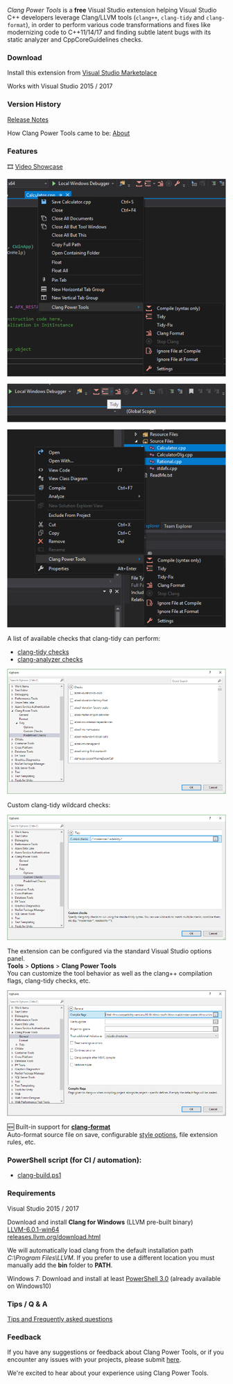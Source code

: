 
_Clang Power Tools_ is a **free** Visual Studio extension helping Visual Studio C++ developers leverage Clang/LLVM tools (`clang++`, `clang-tidy` and `clang-format`), in order to perform various code transformations and fixes like modernizing code to C++11/14/17 and finding subtle latent bugs with its static analyzer and CppCoreGuidelines checks.

### Download 

Install this extension from [Visual Studio Marketplace](https://marketplace.visualstudio.com/items?itemName=caphyon.ClangPowerTools)

Works with Visual Studio 2015 / 2017

### Version History

[Release Notes](CHANGELOG.md)

How Clang Power Tools came to be: [About](about.md)

### Features

🎞️ [Video Showcase](demos.md)  

![ClangPowerTools](images/VSDemo1.png)

![ClangPowerTools](images/Toolbar1.png)

![ClangPowerTools](images/VSDemo3.PNG)

A list of available checks that clang-tidy can perform:  
- [clang-tidy checks](https://clang.llvm.org/extra/clang-tidy/checks/list.html)  
- [clang-analyzer checks](https://clang-analyzer.llvm.org/available_checks.html)

![ClangPowerTools](images/VSTidyChecks.PNG)

Custom clang-tidy wildcard checks:

![ClangPowerTools](images/VSTidyChecksWildcard.PNG)

The extension can be configured via the standard Visual Studio options panel.  
**Tools** > **Options** > **Clang Power Tools**  
You can customize the tool behavior as well as the clang++ compilation flags, clang-tidy checks, etc.

![ClangPowerTools](images/VSSettings.png)

🆕 Built-in support for **[clang-format](https://clang.llvm.org/docs/ClangFormat.html)**  
Auto-format source file on save, configurable [style options](https://clang.llvm.org/docs/ClangFormatStyleOptions.html), file extension rules, etc.

### PowerShell script (for CI / automation):

- [clang-build.ps1](https://github.com/Caphyon/clang-power-tools/blob/master/ClangPowerTools/ClangPowerTools/clang-build.ps1)  

### Requirements

Visual Studio 2015 / 2017

Download and install **Clang for Windows** (LLVM pre-built binary)  
[LLVM-6.0.1-win64](http://releases.llvm.org/6.0.1/LLVM-6.0.1-win64.exe)  
[releases.llvm.org/download.html](http://releases.llvm.org/download.html)

We will automatically load clang from the default installation path *C:\Program Files\LLVM*. If you prefer to use a different location you must manually add the **bin** folder to **PATH**.  

Windows 7: Download and install at least [PowerShell 3.0](https://www.microsoft.com/en-us/download/details.aspx?id=34595) (already available on Windows10)  

### Tips / Q & A

[Tips and Frequently asked questions](QaA.md)

### Feedback

If you have any suggestions or feedback about Clang Power Tools, or if you encounter any issues with your projects, please submit [here](https://github.com/Caphyon/clang-power-tools/issues).

We're excited to hear about your experience using Clang Power Tools.
